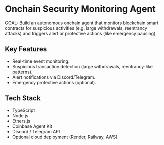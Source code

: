 # Onchain Security Monitoring Agent
GOAL:
Build an autonomous onchain agent that monitors blockchain smart contracts for suspicious activities (e.g. large withdrawals, reentrancy attacks) and triggers alert or protective actions (like emergency pausing).

## Key Features
- Real-time event monitoring.
- Suspicious transaction detection (large withdrawals, reentrancy-like patterns).
- Alert notifications via Discord/Telegram.
- Emergency protective actions (optional).

## Tech Stack
- TypeScript
- Node.js
- Ethers.js
- Coinbase Agent Kit
- Discord / Telegram API
- Optional cloud deployment (Render, Railway, AWS)




